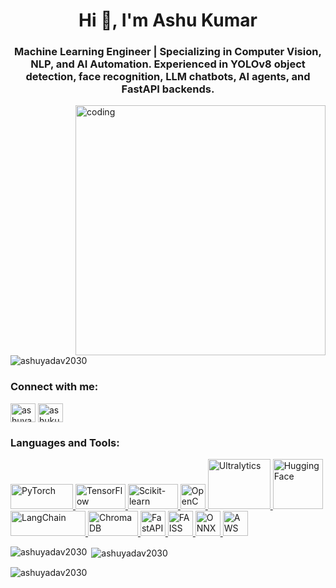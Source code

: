 <h1 align="center">Hi 👋, I'm Ashu Kumar</h1>
<h3 align="center">Machine Learning Engineer | Specializing in Computer Vision, NLP, and AI Automation. Experienced in YOLOv8 object detection, face recognition, LLM chatbots, AI agents, and FastAPI backends.</h3>


<img align ="right" alt="coding" width="400" src="https://encrypted-tbn0.gstatic.com/images?q=tbn:ANd9GcQ-M9_UbOYfCQuIFjULoJP_-ycy_R2eXiJxJi-nrOaJJyBeeOtYnYYkp7tDjAGByJuCoAk&usqp=CAU">

<p align="left"> <img src="https://komarev.com/ghpvc/?username=ashuyadav2030&label=Profile%20views&color=0e75b6&style=flat" alt="ashuyadav2030" /> </p>

<h3 align="left">Connect with me:</h3>
<p align="left">
<a href="https://www.linkedin.com/in/ashuyadav2030/" target="blank"><img align="center" src="https://raw.githubusercontent.com/rahuldkjain/github-profile-readme-generator/master/src/images/icons/Social/linked-in-alt.svg" alt="ashuyadav2030/" height="30" width="40" /></a>
<a href="https://kaggle.com/ashukumar008" target="blank"><img align="center" src="https://raw.githubusercontent.com/rahuldkjain/github-profile-readme-generator/master/src/images/icons/Social/kaggle.svg" alt="ashukumar008" height="30" width="40" /></a>
</p>

<h3 align="left">Languages and Tools:</h3>
<p align="left">

<a href="https://pytorch.org/" target="_blank" rel="noreferrer">
  <img src="https://upload.wikimedia.org/wikipedia/commons/thumb/c/c6/PyTorch_logo_black.svg/375px-PyTorch_logo_black.svg.png" alt="PyTorch" width="100" height="40"/>
</a>
<a href="https://www.tensorflow.org/" target="_blank" rel="noreferrer">
  <img src="https://www.gstatic.com/devrel-devsite/prod/vd9663438c989ac592eff7c92ff013bc8fa2578bc40babda19f4e44265d95782f/tensorflow/images/lockup.svg" alt="TensorFlow" width="80" height="40"/>
</a>
<a href="https://scikit-learn.org/" target="_blank" rel="noreferrer">
  <img src="https://scikit-learn.org/stable/_static/scikit-learn-logo-small.png" alt="Scikit-learn" width="80" height="40"/>
</a>
<a href="https://opencv.org/" target="_blank" rel="noreferrer">
  <img src="https://opencv.org/wp-content/uploads/2022/05/logo.png" alt="OpenCV" width="40" height="40"/>
</a>
<a href="https://github.com/ultralytics/ultralytics" target="_blank" rel="noreferrer">
  <img src="https://cdn.prod.website-files.com/646dd1f1a3703e451ba81ecc/64777c3e071ec953437e6950_logo.svg" alt="Ultralytics" width="100" height="80"/>
</a>
<a href="https://huggingface.co/" target="_blank" rel="noreferrer">
  <img src="https://huggingface.co/front/assets/huggingface_logo-noborder.svg" alt="Hugging Face" width="80" height="80"/>
</a>
<a href="https://langchain.com/" target="_blank" rel="noreferrer">
  <img src="https://python.langchain.com/img/brand/wordmark.png" alt="LangChain" width="120" height="40"/>
</a>
<a href="https://www.chromadb.com/" target="_blank" rel="noreferrer">
  <img src="https://images.seeklogo.com/logo-png/48/1/chroma-logo-png_seeklogo-482133.png" alt="ChromaDB" width="80" height="40"/>
</a>
<a href="https://fastapi.tiangolo.com/" target="_blank" rel="noreferrer">
  <img src="YOUR_IMAGE_URL" alt="FastAPI" width="40" height="40"/>
</a>
<a href="https://www.faiss.ai/" target="_blank" rel="noreferrer">
  <img src="YOUR_IMAGE_URL" alt="FAISS" width="40" height="40"/>
</a>
<a href="https://onnx.ai/" target="_blank" rel="noreferrer">
  <img src="YOUR_IMAGE_URL" alt="ONNX" width="40" height="40"/>
</a>
<a href="https://aws.amazon.com/" target="_blank" rel="noreferrer">
  <img src="YOUR_IMAGE_URL" alt="AWS" width="40" height="40"/>
</a>

  </a>
</p>

<p><img align="left" src="https://github-readme-stats.vercel.app/api/top-langs?username=ashuyadav2030&show_icons=true&locale=en&layout=compact" alt="ashuyadav2030" /></p>

<p>&nbsp;<img align="center" src="https://github-readme-stats.vercel.app/api?username=ashuyadav2030&show_icons=true&locale=en" alt="ashuyadav2030" /></p>

<p><img align="center" src="https://github-readme-streak-stats.herokuapp.com/?user=ashuyadav2030&" alt="ashuyadav2030" /></p>


